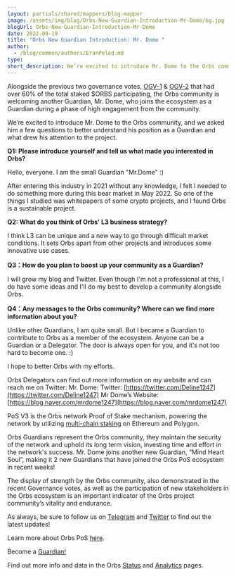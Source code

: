 ```yaml
---
layout: partials/shared/mappers/blog-mapper
image: /assets/img/blog/Orbs-New-Guardian-Introduction-Mr-Dome/bg.jpg
blogUrl: Orbs-New-Guardian-Introduction-Mr-Dome
date: 2022-09-19
title: "Orbs New Guardian Introduction: Mr. Dome "
author:
  - /blog/common/authors/EranPeled.md
type:
short_description: We’re excited to introduce Mr. Dome to the Orbs community, and we asked him a few questions to better understand his position as a Guardian and what drew his attention to the project. 
---
```


Alongside the previous two governance votes, [OGV-1](https://snapshot.org/#/orbs-network.eth/proposal/0x770671f96d4eca72867acc6b4ce645cbd76e17e47a69f6da28ad9783b1aae930) & [OGV-2](https://snapshot.org/#/orbs-network.eth/proposal/0xc2f4c60c94b6955dfd6ccfbfdbd40dc8f516352e015dce0f5deac9186154095f) that had over 60% of the total staked $ORBS participating, the Orbs community is welcoming another Guardian, Mr. Dome, who joins the ecosystem as a Guardian during a phase of high engagement from the community. 

We’re excited to introduce Mr. Dome to the Orbs community, and we asked him a few questions to better understand his position as a Guardian and what drew his attention to the project.  

**Q1: Please introduce yourself and tell us what made you interested in Orbs?**

Hello, everyone. I am the small Guardian "Mr.Dome" :)

After entering this industry in 2021 without any knowledge, I felt I needed to do something more during this bear market in May 2022. So one of the things I studied was whitepapers of some crypto projects, and I found Orbs is a sustainable project.

**Q2: What do you think of Orbs' L3 business strategy?**

I think L3 can be unique and a new way to go through difficult market conditions. It sets Orbs apart from other projects and introduces some innovative use cases.

**Q3：How do you plan to boost up your community as a Guardian?**

I will grow my blog and Twitter. Even though I'm not a professional at this, I do have some ideas  and I'll do my best to develop a community alongside Orbs.

**Q4：Any messages to the Orbs community? Where can we find more information about you?**

Unlike other Guardians, I am quite small. But I became a Guardian to contribute to Orbs as a member of the ecosystem. Anyone can be a Guardian or a Delegator. The door is always open for you, and it's not too hard to become one. :)

I hope to better Orbs with my efforts. 

Orbs Delegators can find out more information on my website and can reach me on Twitter:
Mr. Dome: Twitter: [https://twitter.com/Deline1247](https://twitter.com/Deline1247)
Mr Dome’s Website: [https://blog.naver.com/mrdome1247](https://blog.naver.com/mrdome1247)



<div class='line-separator'> </div>


PoS V3 is the Orbs network Proof of Stake mechanism, powering the network by utilizing [multi-chain staking](https://www.orbs.com/polygon-staking/) on Ethereum and Polygon. 

Orbs Guardians represent the Orbs community, they maintain the security of the network and uphold its long term vision, investing time and effort in the network's success. Mr. Dome joins another new Guardian, “Mind Heart Soul”, making it 2 new Guardians that have joined the Orbs PoS ecosystem in recent weeks! 

The display of strength by the Orbs community, also demonstrated in the recent Governance votes, as well as the participation of new stakeholders in the Orbs ecosystem is an important indicator of the Orbs project community’s vitality and endurance.

As always, be sure to follow us on [Telegram](https://t.me/OrbsNetwork) and [Twitter](https://twitter.com/orbs_network) to find out the latest updates!


<div class='line-separator'> </div>


Learn more about Orbs PoS [here](https://www.orbs.com/pos/).

Become a [Guardian!](https://guardians.orbs.network/)

Find out more info and data in the Orbs [Status](http://status.orbs.network/) and [Analytics](https://analytics.orbs.network/ethereum/overview/stake) pages.



